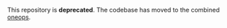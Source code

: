 This repository is __deprecated__. The codebase has moved to the combined [oneops](https://github.com/oneops/oneops).
